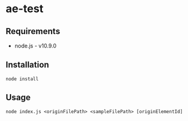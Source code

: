 # ae-test

## Requirements

* node.js - v10.9.0

## Installation

```
node install
```

## Usage

```
node index.js <originFilePath> <sampleFilePath> [originElementId]
```
